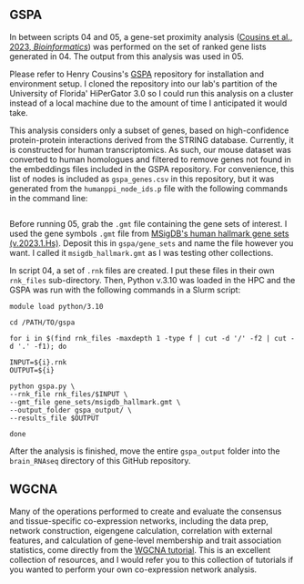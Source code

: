 ## GSPA
In between scripts 04 and 05, a gene-set proximity analysis ([Cousins et al., 2023, *Bioinformatics*](https://academic.oup.com/bioinformatics/article/39/1/btac735/6832036?login=true)) was performed on the set of ranked gene lists generated in 04.
The output from this analysis was used in 05. 

Please refer to Henry Cousins's [GSPA](https://github.com/henrycousins/gspa/tree/main) repository for installation and environment setup. I cloned the repository into our lab's partition of the University of Florida' HiPerGator 3.0 so I could run this analysis on a cluster instead of a local machine due to the amount of time I anticipated it would take. 

This analysis considers only a subset of genes, based on high-confidence protein-protein interactions derived from the STRING database. Currently, it is constructed for human transcriptomics. As such, our mouse dataset was converted to human homologues and filtered to remove genes not found in the embeddings files included in the GSPA repository. For convenience, this list of nodes is included as `gspa_genes.csv` in this repository, but it was generated from the `humanppi_node_ids.p` file with the following commands in the command line: 
```
```

Before running 05, grab the `.gmt` file containing the gene sets of interest. I used the gene symbols `.gmt` file from [MSigDB's human hallmark gene sets (v.2023.1.Hs)](https://www.gsea-msigdb.org/gsea/msigdb/human/collections.jsp). Deposit this in `gspa/gene_sets` and name the file however you want. I called it `msigdb_hallmark.gmt` as I was testing other collections. 

In script 04, a set of `.rnk` files are created. I put these files in their own `rnk_files` sub-directory. Then, Python v.3.10 was loaded in the HPC and the GSPA was run with the following commands in a Slurm script:
```
module load python/3.10

cd /PATH/TO/gspa

for i in $(find rnk_files -maxdepth 1 -type f | cut -d '/' -f2 | cut -d '.' -f1); do

INPUT=${i}.rnk
OUTPUT=${i}

python gspa.py \
--rnk_file rnk_files/$INPUT \
--gmt_file gene_sets/msigdb_hallmark.gmt \
--output_folder gspa_output/ \
--results_file $OUTPUT

done
```
After the analysis is finished, move the entire `gspa_output` folder into the `brain_RNAseq` directory of this GitHub repository. 

## WGCNA
Many of the operations performed to create and evaluate the consensus and tissue-specific co-expression networks, including the data prep, network construction, eigengene calculation, correlation with external features, and calculation of gene-level membership and trait association statistics, come directly from the [WGCNA tutorial](https://horvath.genetics.ucla.edu/html/CoexpressionNetwork/Rpackages/WGCNA/Tutorials/). This is an excellent collection of resources, and I would refer you to this collection of tutorials if you wanted to perform your own co-expression network analysis. 